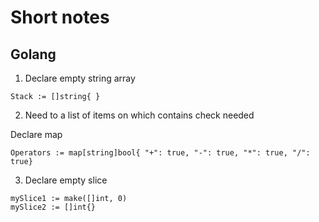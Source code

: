 # Short notes

## Golang

1. Declare empty string array

```Stack := []string{ }```

2. Need to a list of items on which contains check needed 

Declare map

```Operators := map[string]bool{ "+": true, "-": true, "*": true, "/": true}```

3. Declare empty slice
```
mySlice1 := make([]int, 0)
mySlice2 := []int{}
```


